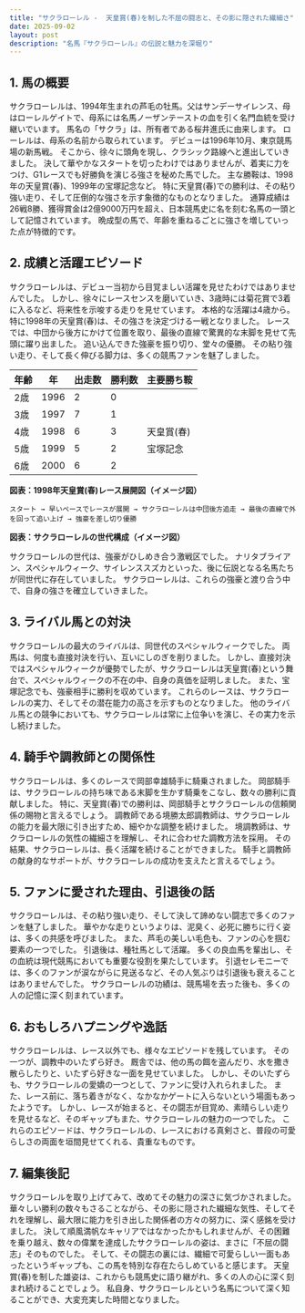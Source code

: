 ```yaml
---
title: "サクラローレル -  天皇賞(春)を制した不屈の闘志と、その影に隠された繊細さ"
date: 2025-09-02
layout: post
description: "名馬『サクラローレル』の伝説と魅力を深堀り"
---
```


## 1. 馬の概要

サクラローレルは、1994年生まれの芦毛の牡馬。父はサンデーサイレンス、母はローレルゲイトで、母系には名馬ノーザンテーストの血を引く名門血統を受け継いでいます。  馬名の「サクラ」は、所有者である桜井進氏に由来します。  ローレルは、母系の名前から取られています。  デビューは1996年10月、東京競馬場の新馬戦。  そこから、徐々に頭角を現し、クラシック路線へと進出していきました。  決して華やかなスタートを切ったわけではありませんが、着実に力をつけ、G1レースでも好勝負を演じる強さを秘めた馬でした。  主な勝鞍は、1998年の天皇賞(春)、1999年の宝塚記念など。  特に天皇賞(春)での勝利は、その粘り強い走り、そして圧倒的な強さを示す象徴的なものとなりました。  通算成績は26戦8勝、獲得賞金は2億9000万円を超え、日本競馬史に名を刻む名馬の一頭として記憶されています。  晩成型の馬で、年齢を重ねるごとに強さを増していった点が特徴的です。


## 2. 成績と活躍エピソード

サクラローレルは、デビュー当初から目覚ましい活躍を見せたわけではありませんでした。  しかし、徐々にレースセンスを磨いていき、3歳時には菊花賞で3着に入るなど、将来性を示唆する走りを見せています。  本格的な活躍は4歳から。  特に1998年の天皇賞(春)は、その強さを決定づける一戦となりました。  レースでは、中団から後方にかけて位置を取り、最後の直線で驚異的な末脚を見せて先頭に躍り出ました。  追い込んできた強豪を振り切り、堂々の優勝。  その粘り強い走り、そして長く伸びる脚力は、多くの競馬ファンを魅了しました。

| 年齢 | 年 | 出走数 | 勝利数 | 主要勝ち鞍 |
|---|---|---|---|---|
| 2歳 | 1996 | 2 | 0 |  |
| 3歳 | 1997 | 7 | 1 |  |
| 4歳 | 1998 | 6 | 3 | 天皇賞(春) |
| 5歳 | 1999 | 5 | 2 | 宝塚記念 |
| 6歳 | 2000 | 6 | 2 |  |


**図表：1998年天皇賞(春)レース展開図（イメージ図）**

```
スタート → 早いペースでレースが展開 → サクラローレルは中団後方追走 → 最後の直線で外を回って追い上げ → 強豪を差し切り優勝
```

**図表：サクラローレルの世代構成（イメージ図）**

サクラローレルの世代は、強豪がひしめき合う激戦区でした。  ナリタブライアン、スペシャルウィーク、サイレンススズカといった、後に伝説となる名馬たちが同世代に存在していました。  サクラローレルは、これらの強豪と渡り合う中で、自身の強さを確立していきました。


## 3. ライバル馬との対決

サクラローレルの最大のライバルは、同世代のスペシャルウィークでした。  両馬は、何度も直接対決を行い、互いにしのぎを削りました。  しかし、直接対決ではスペシャルウィークが優勢でしたが、サクラローレルは天皇賞(春)という舞台で、スペシャルウィークの不在の中、自身の真価を証明しました。  また、宝塚記念でも、強豪相手に勝利を収めています。  これらのレースは、サクラローレルの実力、そしてその潜在能力の高さを示すものとなりました。  他のライバル馬との競争においても、サクラローレルは常に上位争いを演じ、その実力を示し続けました。


## 4. 騎手や調教師との関係性

サクラローレルは、多くのレースで岡部幸雄騎手に騎乗されました。  岡部騎手は、サクラローレルの持ち味である末脚を生かす騎乗をこなし、数々の勝利に貢献しました。  特に、天皇賞(春)での勝利は、岡部騎手とサクラローレルの信頼関係の賜物と言えるでしょう。  調教師である境勝太郎調教師は、サクラローレルの能力を最大限に引き出すため、細やかな調整を続けました。  境調教師は、サクラローレルの気性の繊細さを理解し、それに合わせた調教方法を採用。  その結果、サクラローレルは、長く活躍を続けることができました。  騎手と調教師の献身的なサポートが、サクラローレルの成功を支えたと言えるでしょう。


## 5. ファンに愛された理由、引退後の話

サクラローレルは、その粘り強い走り、そして決して諦めない闘志で多くのファンを魅了しました。  華やかな走りというよりは、泥臭く、必死に勝ちに行く姿は、多くの共感を呼びました。  また、芦毛の美しい毛色も、ファンの心を掴む要素の一つでした。  引退後は、種牡馬として活躍。  多くの良血馬を輩出し、その血統は現代競馬においても重要な役割を果たしています。  引退セレモニーでは、多くのファンが涙ながらに見送るなど、その人気ぶりは引退後も衰えることはありませんでした。  サクラローレルの功績は、競馬場を去った後も、多くの人の記憶に深く刻まれています。


## 6. おもしろハプニングや逸話

サクラローレルは、レース以外でも、様々なエピソードを残しています。  その一つが、調教中のいたずら好き。  厩舎では、他の馬の餌を盗んだり、水を撒き散らしたりと、いたずら好きな一面を見せていました。  しかし、そのいたずらも、サクラローレルの愛嬌の一つとして、ファンに受け入れられました。  また、レース前に、落ち着きがなく、なかなかゲートに入らないという場面もあったようです。  しかし、レースが始まると、その闘志が目覚め、素晴らしい走りを見せるなど、そのギャップもまた、サクラローレルの魅力の一つでした。  これらのエピソードは、サクラローレルの、レースにおける真剣さと、普段の可愛らしさの両面を垣間見せてくれる、貴重なものです。


## 7. 編集後記

サクラローレルを取り上げてみて、改めてその魅力の深さに気づかされました。  華々しい勝利の数々もさることながら、その影に隠された繊細な気性、そしてそれを理解し、最大限に能力を引き出した関係者の方々の努力に、深く感銘を受けました。  決して順風満帆なキャリアではなかったかもしれませんが、その困難を乗り越え、数々の偉業を達成したサクラローレルの姿は、まさに「不屈の闘志」そのものでした。  そして、その闘志の裏には、繊細で可愛らしい一面もあったというギャップも、この馬を特別な存在たらしめていると感じます。  天皇賞(春)を制した雄姿は、これからも競馬史に語り継がれ、多くの人の心に深く刻まれ続けることでしょう。  私自身、サクラローレルという名馬について深く知ることができ、大変充実した時間となりました。
